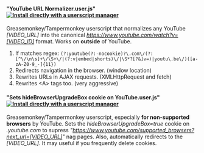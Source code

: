 
#### "YouTube URL Normalizer.user.js" [![Install directly with a userscript manager](https://img.shields.io/badge/install-userscript-brightgreen)](https://github.com/oshirinap/myuserscripts/raw/main/YouTube%20URL%20Normalizer.user.js)
 Greasemonkey/Tampermonkey userscript that normalizes any YouTube _[VIDEO_URL]_ into the canonical _https://www.youtube.com/watch?v=[VIDEO_ID]_ format. Works on **outside** of YouTube.
 1. If matches regex: `(?:youtube(?:-nocookie)?\.com\/(?:[^\/\n\s]+\/\S+\/|(?:v|embed|shorts)\/|\S*?[?&]v=)|youtu\.be\/)([a-zA-Z0-9_-]{11})`
 2. Redirects navigation in the browser. (window location)
 3. Rewrites URLs in AJAX requests. (XMLHttpRequest and fetch)
 4. Rewrites \<A\> tags too. (very aggressive)
#### "Sets hideBrowserUpgradeBox cookie on YouTube.user.js" [![Install directly with a userscript manager](https://img.shields.io/badge/install-userscript-brightgreen)](https://github.com/oshirinap/myuserscripts/raw/main/Sets%20hideBrowserUpgradeBox%20cookie%20on%20YouTube.user.js)
 Greasemonkey/Tampermonkey userscript, especially **for non-supported browsers** by YouTube. Sets the _hideBrowserUpgradeBox=true_ cookie on _.youtube.com_ to supress 
_"https://www.youtube.com/supported_browsers?next_url=[VIDEO_URL]"_ nag pages.
 Also, automatically redirects to the _[VIDEO_URL]_. It may useful if you frequently delete cookies.
